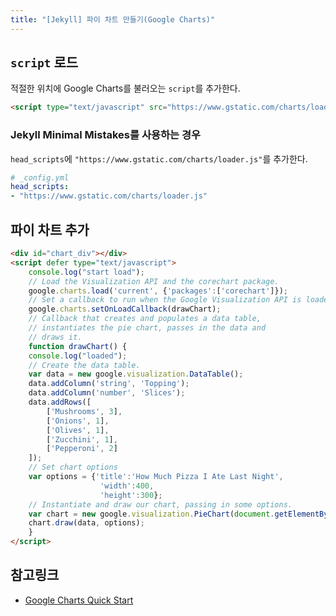 ```yaml
---
title: "[Jekyll] 파이 차트 만들기(Google Charts)"
---
```


## `script` 로드

적절한 위치에 Google Charts를 불러오는 `script`를 추가한다.

```html
<script type="text/javascript" src="https://www.gstatic.com/charts/loader.js"></script>
```

### Jekyll Minimal Mistakes를 사용하는 경우
`head_scripts`에 `"https://www.gstatic.com/charts/loader.js"`를 추가한다.  

```yml
# _config.yml
head_scripts:
- "https://www.gstatic.com/charts/loader.js"
```

## 파이 차트 추가

```html
<div id="chart_div"></div>
<script defer type="text/javascript">
    console.log("start load");
    // Load the Visualization API and the corechart package.
    google.charts.load('current', {'packages':['corechart']});
    // Set a callback to run when the Google Visualization API is loaded.
    google.charts.setOnLoadCallback(drawChart);
    // Callback that creates and populates a data table,
    // instantiates the pie chart, passes in the data and
    // draws it.
    function drawChart() {
    console.log("loaded");
    // Create the data table.
    var data = new google.visualization.DataTable();
    data.addColumn('string', 'Topping');
    data.addColumn('number', 'Slices');
    data.addRows([
        ['Mushrooms', 3],
        ['Onions', 1],
        ['Olives', 1],
        ['Zucchini', 1],
        ['Pepperoni', 2]
    ]);
    // Set chart options
    var options = {'title':'How Much Pizza I Ate Last Night',
                    'width':400,
                    'height':300};
    // Instantiate and draw our chart, passing in some options.
    var chart = new google.visualization.PieChart(document.getElementById('chart_div'));
    chart.draw(data, options);
    }
</script>
```

<div id="chart_div"></div>
<script defer type="text/javascript">
    console.log("start load");
    // Load the Visualization API and the corechart package.
    google.charts.load('current', {'packages':['corechart']});
    // Set a callback to run when the Google Visualization API is loaded.
    google.charts.setOnLoadCallback(drawChart);
    // Callback that creates and populates a data table,
    // instantiates the pie chart, passes in the data and
    // draws it.
    function drawChart() {
    console.log("loaded");
    // Create the data table.
    var data = new google.visualization.DataTable();
    data.addColumn('string', 'Topping');
    data.addColumn('number', 'Slices');
    data.addRows([
        ['Mushrooms', 3],
        ['Onions', 1],
        ['Olives', 1],
        ['Zucchini', 1],
        ['Pepperoni', 2]
    ]);
    // Set chart options
    var options = {'title':'How Much Pizza I Ate Last Night',
                    'width':400,
                    'height':300};
    // Instantiate and draw our chart, passing in some options.
    var chart = new google.visualization.PieChart(document.getElementById('chart_div'));
    chart.draw(data, options);
    }
</script>

## 참고링크
- [Google Charts Quick Start](https://developers.google.com/chart/interactive/docs/quick_start)